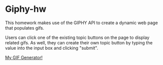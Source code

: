 # Giphy-hw

This homework makes use of the GIPHY API to create a dynamic web page that populates gifs.

Users can click one of the existing topic buttons on the page to display related gifs. As well, they can create their own topic button by typing the value into the input box and clicking "submit".

[My GIF Generator!](https://stsend90.github.io/Giphy-hw/)